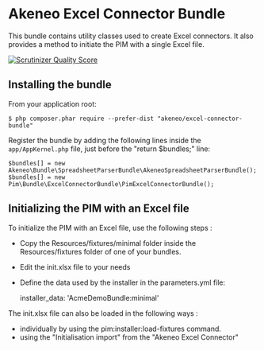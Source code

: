 Akeneo Excel Connector Bundle
=============================

This bundle contains utility classes used to create Excel connectors.
It also provides a method to initiate the PIM with a single Excel file.

[![Scrutinizer Quality Score](https://scrutinizer-ci.com/g/akeneo/ExcelConnectorBundle/badges/quality-score.png?s=9732bdac97b997021b1c925f923ecbf405a509d4)](https://scrutinizer-ci.com/g/akeneo/ExcelConnectorBundle/)

Installing the bundle
---------------------
From your application root:

    $ php composer.phar require --prefer-dist "akeneo/excel-connector-bundle"

Register the bundle by adding the following lines inside the `app/AppKernel.php` file, just before the "return $bundles;" line:

    $bundles[] = new Akeneo\Bundle\SpreadsheetParserBundle\AkeneoSpreadsheetParserBundle();
    $bundles[] = new Pim\Bundle\ExcelConnectorBundle\PimExcelConnectorBundle();


Initializing the PIM with an Excel file
---------------------------------------

To initialize the PIM with an Excel file, use the following steps :

 * Copy the Resources/fixtures/minimal folder inside the Resources/fixtures folder of one of your bundles.
 * Edit the init.xlsx file to your needs
 * Define the data used by the installer in the parameters.yml file:

    installer_data: 'AcmeDemoBundle:minimal'

The init.xlsx file can also be loaded in the following ways :

 * individually by using the pim:installer:load-fixtures command.
 * using the "Initialisation import" from the "Akeneo Excel Connector"

